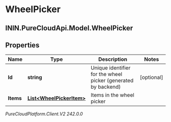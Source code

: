 # WheelPicker

## ININ.PureCloudApi.Model.WheelPicker

## Properties

|Name | Type | Description | Notes|
|------------ | ------------- | ------------- | -------------|
| **Id** | **string** | Unique identifier for the wheel picker (generated by backend) | [optional] |
| **Items** | [**List&lt;WheelPickerItem&gt;**](WheelPickerItem) | Items in the wheel picker | |



_PureCloudPlatform.Client.V2 242.0.0_
